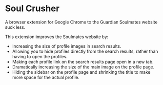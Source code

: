 # Soul Crusher

A browser extension for Google Chrome to the Guardian Soulmates website suck less.

This extension improves the Soulmates website by:

* Increasing the size of profile images in search results.
* Allowing you to hide profiles directly from the search results, rather than having to open the profiles.
* Making each profile link on the search results page open in a new tab.
* Dramatically increasing the size of the main image on the profile page.
* Hiding the sidebar on the profile page and shrinking the title to make more space for the actual profile.
